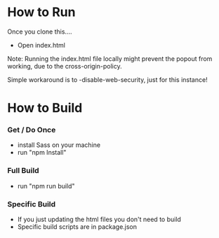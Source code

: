 # How to Run
Once you clone this....
- Open index.html

Note: Running the index.html file locally might prevent the popout from working, due to the cross-origin-policy.

Simple workaround is to -disable-web-security, just for this instance!

# How to Build
### Get / Do Once
- install Sass on your machine
- run "npm Install"

### Full Build

- run "npm run build"

### Specific Build
- If you just updating the html files you don't need to build
- Specific build scripts are in package.json 
